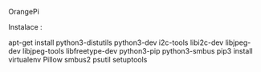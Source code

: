 OrangePi


Instalace :

apt-get install python3-distutils python3-dev i2c-tools libi2c-dev libjpeg-dev libjpeg-tools libfreetype-dev python3-pip python3-smbus
pip3 install virtualenv Pillow smbus2 psutil setuptools

